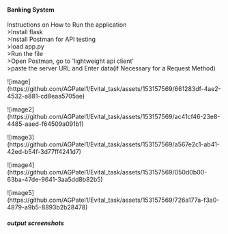 <h4>Banking System</h4>
<p>Instructions on How to Run the application <br>
>Install flask <br>
>Install Postman for API testing <br>
>load app.py <br>
>Run the file <br>
>Open Postman, go to 'lightweight api client' <br>
>paste the server URL and Enter data(if Necessary for a Request Method)<br>
</p>
<P>![image](https://github.com/AGPatel1/Evital_task/assets/153157569/661283df-4ae2-4532-a881-cd8eaa5705ae)</P>
<P>![image2](https://github.com/AGPatel1/Evital_task/assets/153157569/ac41cf46-23e8-4485-aaed-f64509a091b1)</P>
<P>![image3](https://github.com/AGPatel1/Evital_task/assets/153157569/a567e2c1-ab41-42ed-b54f-3d77ff4241d7)</P>
<P>![image4](https://github.com/AGPatel1/Evital_task/assets/153157569/050d0b00-63ba-47de-9641-3aa5dd8b82b5)</P>
<P>![image5](https://github.com/AGPatel1/Evital_task/assets/153157569/726a177a-f3a0-4879-a9b5-8893b2b28478)</P>
<h5> output screenshots</h5>

